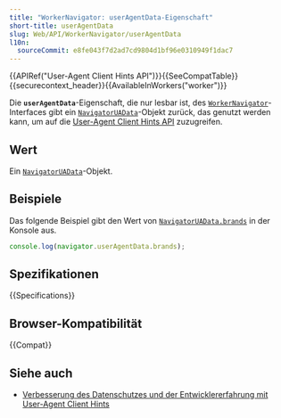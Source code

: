 ```yaml
---
title: "WorkerNavigator: userAgentData-Eigenschaft"
short-title: userAgentData
slug: Web/API/WorkerNavigator/userAgentData
l10n:
  sourceCommit: e8fe043f7d2ad7cd9804d1bf96e0310949f1dac7
---
```


{{APIRef("User-Agent Client Hints API")}}{{SeeCompatTable}}{{securecontext_header}}{{AvailableInWorkers("worker")}}

Die **`userAgentData`**-Eigenschaft, die nur lesbar ist, des [`WorkerNavigator`](/de/docs/Web/API/WorkerNavigator)-Interfaces gibt ein [`NavigatorUAData`](/de/docs/Web/API/NavigatorUAData)-Objekt zurück, das genutzt werden kann, um auf die [User-Agent Client Hints API](/de/docs/Web/API/User-Agent_Client_Hints_API) zuzugreifen.

## Wert

Ein [`NavigatorUAData`](/de/docs/Web/API/NavigatorUAData)-Objekt.

## Beispiele

Das folgende Beispiel gibt den Wert von [`NavigatorUAData.brands`](/de/docs/Web/API/NavigatorUAData/brands) in der Konsole aus.

```js
console.log(navigator.userAgentData.brands);
```

## Spezifikationen

{{Specifications}}

## Browser-Kompatibilität

{{Compat}}

## Siehe auch

- [Verbesserung des Datenschutzes und der Entwicklererfahrung mit User-Agent Client Hints](https://developer.chrome.com/docs/privacy-security/user-agent-client-hints)
